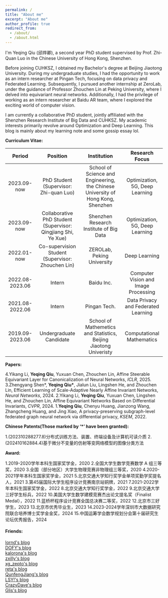 ```yaml
---
permalink: /
title: "About me"
excerpt: "About me"
author_profile: true
redirect_from: 
  - /about/
  - /about.html
---
```


I'm Yeqing Qiu (邱烨卿), a second year PhD student supervised by Prof. Zhi-Quan Luo in the Chinese University of Hong Kong, Shenzhen.

Before joining CUHKSZ, I obtained my Bachelor's degree at Beijing Jiaotong University. During my undergraduate studies, I had the opportunity to work as an intern researcher at Pingan Tech, focusing on data privacy and Federated Learning. Subsequently, I pursued another internship at ZeroLab, under the guidance of Professor Zhouchen Lin at Peking University, where I delved into equivariant neural networks. Additionally, I had the privilege of working as an intern researcher at Baidu AR team, where I explored the exciting world of computer vision.

I am currently a collaborative PhD student, jointly affiliated with the Shenzhen Research Institute of Big Data and CUHKSZ. My academic interests primarily revolve around Optimization and Deep Learning. This blog is mainly about my learning note and some gossip essay lol.


**Curriculum Vitae:**

|  Period | Position  | Institution  | Research Focus |
| :-------: | :-------: | :-------: | :-------:|
| 2023.09-now  | PhD Student (Supervisor: Zhi-quan Luo)  | School of Science and Engineering, the Chinese University of Hong Kong, Shenzhen  | Optimization, 5G, Deep Learning |
| 2023.09-now  | Collaborative PhD Student (Supervisor: Qingjiang Shi, Ye Xue)  | Shenzhen Research Institute of Big Data  | Optimization, 5G, Deep Learning |
| 2022.01-now  | Co-supervision Student (Supervisor: Zhouchen Lin) | ZEROLab, Peking University  | Deep Learning |
| 2022.08-2023.06  | Intern  | Baidu Inc.  | Computer Vision and Image Processing |
| 2021.08-2022.06  | Intern  | Pingan Tech.  | Data Privacy and Federated Learning |
| 2019.09-2023.06  | Undergraduate Candidate  | School of Mathemetics and Statistics, Beijing Jiaotong Univeristy  | Computational Mathematics |

**Papers:**

4.Yikang Li, **Yeqing Qiu**, Yuxuan Chen, Zhouchen Lin, Affine Steerable Equivariant Layer for Canonicalization of Neural Networks, *ICLR*, 2025.
3.Zhengyang Shen\*, **Yeqing Qiu\***, Jialun Liu, Lingshen He, and Zhouchen Lin, Efficient Learning of Scale-Adaptive Nearly Affine Invariant Networks, *Neural Networks*, 2024.
2.Yikang Li, **Yeqing Qiu**, Yuxuan Chen, Lingshen He, and Zhouchen Lin, Affine Equivariant Networks Based on Differential Invariants, *CVPR*, 2024.
1.**Yeqing Qiu**, Chenyu Huang, Jianzong Wang, Zhangcheng Huang, and Jing Xiao, A privacy-preserving subgraph-level federated graph neural network via differential privacy, *KSEM*, 2022.

**Chinese Patents(Those marked by ‘*’ have been granted):**

1.(202310288277.8)分布式训练方法、装置、终端设备及计算机可读介质
2.(202410162884.4)基于微分不变量的仿射等变网络模型的图像分类方法

**Award:**

1.2019-2020学年本科生国家奖学金，2020
2.全国大学生数学竞赛数学 A 组三等奖，2020
3.全国（部分地区）大学生物理竞赛非物理组三等奖，2020
4.2020-2021学年本科生国家奖学金，2021
5.北京交通大学知行奖学金单项奖勤学奖提名人，2021
3.第45届国际大学生程序设计竞赛南京站铜牌，2021
7.2021-2022学年本科生国家奖学金，2022
8.北京交通大学知行奖学金，2022
9.北京交通大学三好学生标兵，2022
10.美国大学生数学建模竞赛杰出论文提名奖（Finalist Medal），2022
11.蓝桥杯程序设计竞赛全国总决赛二等奖，2022
12.北京市三好学生，2023
13.北京市优秀毕业生，2023
14.2023-2024学年深圳市大数据研究院联合培养博士奖学金金奖，2024
15.中国运筹学会数学规划分会第十届研究生论坛优秀报告，2024

<h4>Friends:</h4>
<a href="http://lornd.top">lornd's blog</a><br /><a href="http://dofy.top/">DOFY's blog</a><br /><a href="http://kaloronahuang.com">kalorona's blog</a><br /><a href="http://learningman.top">zxilly's blog</a><br /><a href="http://zepto.page">xg_zepto's blog</a><br /><a href="http://retaqwq.github.io">reta's blog</a><br /><a href="http://widerthansky.com">QunfengJiang's blog</a><br /><a href="https://lushuyu.site/">LSY!'s blog</a><br /><a href="http://crazydave.top">CrazyDave's blog</a><br /><a href="http://glisses.github.io">Glis's blog</a>
